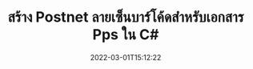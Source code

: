 ---
############################# Static ############################
layout: "auto-gen-signature"
date: 2022-03-01T15:12:22
draft: false
operation: Sign
signaturetype: Barcode
codetype: Postnet
fileformat: Pps
productName: .NET
lang: th
productCode: net
otherformats: pdf doc docx docm dot dotm dotx odt ott rtf xls xlsx xlsm xlsb csv ods ots xltx xltm ppt pptx pps ppsx odp otp potx potm pptm ppsm png jpg bmp gif tiff svg webp wmf
breadcrumb: Put  Barcode signature on Pps for C#

############################# Head ############################
head_title: "eSign Pps เอกสารด้วยบาร์โค้ด Postnet ใน C#"
head_description: "สร้าง Postnet Barcode Signature และใส่ลงในเอกสาร Pps ด้วย .NET โดยใช้โค้ดสองสามบรรทัด ใช้ GroupDocs Document Signature API สำหรับการลงนามรูปแบบไฟล์ต่างๆ"

############################# Header ############################
title: "สร้าง Postnet ลายเซ็นบาร์โค้ดสำหรับเอกสาร Pps ใน C#"
description: "eSign เอกสารทางธุรกิจ Pps ของคุณด้วยบาร์โค้ด Postnet สร้างลายเซ็นบาร์โค้ดอย่างรวดเร็วและง่ายดายด้วยรหัสสองสามบรรทัดเพื่อตั้งค่าตัวเลือกการเซ็นชื่อ"
bg_image: "https://cms.admin.containerize.com/templates/aspose/App_Themes/V3/images/bg/header1.png"
bg_overlay: false
button:
    enable: true

############################# SubMenu ############################
submenu:
    enable: true

    left:
        img_alt: "GroupDocs.Signature for .NET"
        image: "https://cms.admin.containerize.com/templates/groupdocs/images/product-logos/90x90-noborder/groupdocs-signature-net.png"
        product: "GroupDocs.Signature"
        platform: ".NET"



############################# About ############################
about:
    enable: true
    title: "เกี่ยวกับ API ลายเซ็นบาร์โค้ด GroupDocs.Signature for .NET"
    content: |
        [GroupDocs.Signature for .NET](https://products.groupdocs.com/signature/net/) เป็น API ที่ง่ายและรวดเร็วในการจัดการการลงนามเอกสารดิจิทัลโดยใช้ประเภทบาร์โค้ด เช่น UPCA, UPCE, EAN13, EAN14, Code39, Code39Extended, Code128, Codabar, Postnet, ISBN , ITF14 และอื่นๆ อีกมากมาย ลูกค้าสามารถสร้างบาร์โค้ดได้อย่างง่ายดายโดยระบุข้อความที่ต้องการและใส่ลงใน PDF, เอกสาร Microsoft Office Words, เวิร์กบุ๊ก Microsoft Office Excel, งานนำเสนอ MS PowerPoint, ไฟล์ Adobe Photoshop และรูปแบบรูปภาพต่างๆ บาร์โค้ดที่อยู่ในเอกสารสามารถอัปเดต ค้นหา ตรวจสอบ ลบ หรือดูตัวอย่างได้ นอกจากนี้ยังรองรับการปรับแต่งบาร์โค้ดอีกด้วย
    

############################# Steps ############################
steps:
    enable: true
    title_left: "ขั้นตอนในการลงนาม Pps กับ Barcode ใน C#"
    content_left: |
        [GroupDocs.Signature for .NET](https://products.groupdocs.com/signature/net/) ให้ความสามารถในการลงนามในเอกสาร Pps ด้วยลายเซ็น Barcode อย่างรวดเร็วและง่ายดาย
        
        * สร้างอินสแตนซ์ของคลาส Signature โดยให้ไฟล์ Pps ที่ควรเซ็นชื่อเป็นเส้นทางหรือสตรีมหน่วยความจำ
        * สร้างอินสแตนซ์คลาส SignOptions และตั้งค่าข้อมูลที่ต้องการทั้งหมด
        * เรียกใช้เมธอด Signature.Sign() ผ่านไฟล์เอาต์พุต Pps หรือสตรีมหน่วยความจำ

    title_right: " ความต้องการของระบบ"
    content_right: |
        GroupDocs.Signature for .NET ได้รับการสนับสนุนบนแพลตฟอร์มและระบบปฏิบัติการหลักทั้งหมด ก่อนดำเนินการโค้ดด้านล่าง โปรดตรวจสอบให้แน่ใจว่าคุณได้ติดตั้งข้อกำหนดเบื้องต้นต่อไปนี้ไว้ในระบบของคุณแล้ว

        * ระบบปฏิบัติการ: Microsoft Windows, Linux, MacOS
        * สภาพแวดล้อมการพัฒนา: Microsoft Visual Studio, Xamarin, MonoDevelop
        * Frameworks: .NET Framework, .NET Standard, .NET Core, Mono
        * รับ GroupDocs.Signature for .NET ล่าสุดจาก [Nuget](https://www.nuget.org/packages/groupdocs.signature)
         
    code: |
        ```csharp    
        
        // Set up input Pps file
        string filePath = "input.pps";
        // Set up output file
        string outputFilePath = "output.pps";

        // Instantiate Signature for input file
        using (var signature = new GroupDocs.Signature.Signature(filePath))
        {
                // create barcode option with predefined barcode text
                var options = new BarcodeSignOptions("BC12345678")
                {
                    // setup Barcode encoding type
                    EncodeType = BarcodeTypes.Postnet,

                    // set signature position
                    Left = 50,
                    Top = 50,
                    Width = 200,
                    Height = 50                                        
                };
                
                // sign Pps document
                SignResult result = signature.Sign(outputFilePath, options);
        }

        ```

############################# Demos ############################
demos:
    enable: true
    title: "การลงนามเอกสาร Pps ด้วย Barcode Live Demo"
    content: |
       ลงชื่อไฟล์ Pps ด้วยลายเซ็นต่างๆ ทันทีโดยไปที่เว็บไซต์ [GroupDocs.Signature App](https://products.groupdocs.app/signature/family) สาธิตออนไลน์ฟรีรอคุณอยู่

        
############################# About Formats ############################
about_formats:
    enable: true
    format:
        # format loop
        - icon: "fas fa-barcode"
          title: "About Postnet Barcode"
          content: |
            POSTNET (เทคนิคการเข้ารหัสตัวเลขทางไปรษณีย์) เป็นสัญลักษณ์บาร์โค้ดที่ใช้โดยบริการไปรษณีย์ของสหรัฐอเมริกาเพื่อช่วยในการส่งจดหมาย
          characterset: |
             ตัวเลข (0-9)
          textcapacity: |
             มากถึง 11 ตัวอักษร
          image: |
             iVBORw0KGgoAAAANSUhEUgAAACcAAAAjCAYAAAAXMhMjAAAAAXNSR0IArs4c6QAAAARnQU1BAACxjwv8YQUAAAAJcEhZcwAADsMAAA7DAcdvqGQAAACeSURBVFhH7c7BCkMxEELR/P9Pp1LoRrCXpi4Cbw5kIRKZtS82x52a407Ncae+HrfWer8Pyr+i/3NcQv/nuIT+z3EJ/X/Ocf9mlxuhsXZ2uREaa2eXG6Gxdna5ERprZ5cbobF2drkRGmtnlxuhsXZ2uREaa2eXG6Gxdna5ERprZ5cbobF2drkRGmtnlxuhsXZ2ubnAHHdqjjt18XF7vwDevzbHqsQWPwAAAABJRU5ErkJggg==

          link: ""

############################# More Formats ############################
more_formats:
    enable: true
    title: "ลายเซ็น Barcode อื่นๆ ที่รองรับสำหรับ C#"
    content: |
        "คุณยังสามารถเซ็นชื่อ Pps ด้วยลายเซ็นประเภทอื่นๆ โปรดดูรายการด้านล่าง"
    format: 
        
       
back_to_top:
    enable: true
---